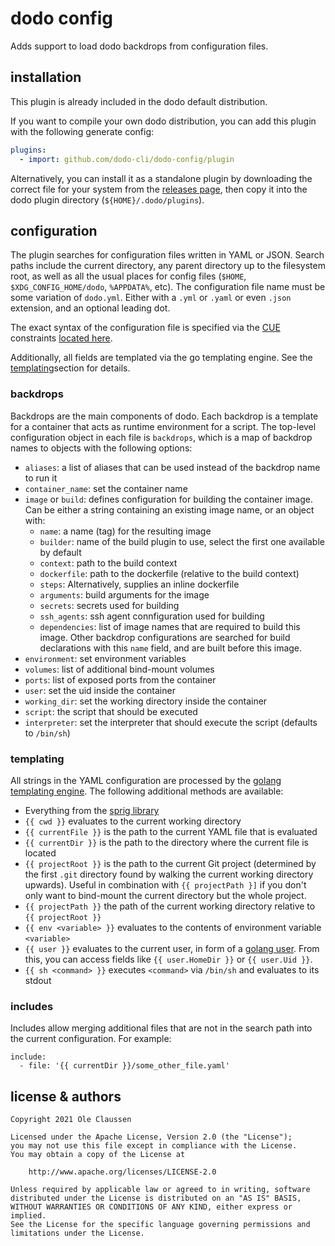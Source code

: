 # dodo config

Adds support to load dodo backdrops from configuration files.

## installation

This plugin is already included in the dodo default distribution.

If you want to compile your own dodo distribution, you can add this plugin with the
following generate config:

```yaml
plugins:
  - import: github.com/dodo-cli/dodo-config/plugin
```

Alternatively, you can install it as a standalone plugin by downloading the
correct file for your system from the [releases page](https://github.com/dodo-cli/dodo-config/releases),
then copy it into the dodo plugin directory (`${HOME}/.dodo/plugins`).

## configuration

The plugin searches for configuration files written in YAML or JSON. Search paths
include the current directory, any parent directory up to the filesystem root,
as well as all the usual places for config files (`$HOME`, `$XDG_CONFIG_HOME/dodo`,
`%APPDATA%`, etc). The configuration file name must be some variation of
`dodo.yml`. Either with a `.yml` or `.yaml` or even `.json` extension, and an
optional leading dot.

The exact syntax of the configuration file is specified via the [CUE](https://cuelang.org/)
constraints [located here](pkg/spec/config.cue).

Additionally, all fields are templated via the go templating engine.
See the [templating](#templating)section for details.

### backdrops

Backdrops are the main components of dodo. Each backdrop is a template for a
container that acts as runtime environment for a script. The top-level configuration
object in each file is `backdrops`, which is a map of backdrop names to objects
with the following options:

* `aliases`: a list of aliases that can be used instead of the backdrop name to run it
* `container_name`: set the container name
* `image` or `build`: defines configuration for building the container image. Can
  be either a string containing an existing image name, or an object with:
  * `name`: a name (tag) for the resulting image
  * `builder`: name of the build plugin to use, select the first one available by default
  * `context`: path to the build context
  * `dockerfile`: path to the dockerfile (relative to the build context)
  * `steps`: Alternatively, supplies an inline dockerfile
  * `arguments`: build arguments for the image
  * `secrets`: secrets used for building
  * `ssh_agents`: ssh agent connfiguration used for building
  * `dependencies`: list of image names that are required to build this image.
    Other backdrop configurations are searched for build declarations with this
    `name` field, and are built before this image.
* `environment`: set environment variables
* `volumes`: list of additional bind-mount volumes
* `ports`: list of exposed ports from the container
* `user`: set the uid inside the container
* `working_dir`: set the working directory inside the container
* `script`: the script that should be executed
* `interpreter`: set the interpreter that should execute the script (defaults to
  `/bin/sh`)

### templating

All strings in the YAML configuration are processed by the [golang templating
engine](https://golang.org/pkg/text/template/). The following additional methods
are available:

 * Everything from the [sprig library](http://masterminds.github.io/sprig/)
 * `{{ cwd }}` evaluates to the current working directory
 * `{{ currentFile }}` is the path to the current YAML file that is evaluated
 * `{{ currentDir }}` is the path to the directory where the current file is located
 * `{{ projectRoot }}` is the path to the current Git project (determined by the
   first `.git` directory found by walking the current working directory upwards).
   Useful in combination with `{{ projectPath }]` if you don't only want to
   bind-mount the current directory but the whole project.
 * `{{ projectPath }}` the path of the current working directory relative to `{{
   projectRoot }}`
 * `{{ env <variable> }}` evaluates to the contents of environment variable
   `<variable>`
 * `{{ user }}` evaluates to the current user, in form of a
   [golang user](https://golang.org/pkg/os/user/). From this, you can access
   fields like `{{ user.HomeDir }}` or `{{ user.Uid }}`.
 * `{{ sh <command> }}` executes `<command>` via `/bin/sh` and evaluates
   to its stdout

### includes

Includes allow merging additional files that are not in the search path into the
current configuration. For example:

```
include:
  - file: '{{ currentDir }}/some_other_file.yaml'
```


## license & authors

```text
Copyright 2021 Ole Claussen

Licensed under the Apache License, Version 2.0 (the "License");
you may not use this file except in compliance with the License.
You may obtain a copy of the License at

    http://www.apache.org/licenses/LICENSE-2.0

Unless required by applicable law or agreed to in writing, software
distributed under the License is distributed on an "AS IS" BASIS,
WITHOUT WARRANTIES OR CONDITIONS OF ANY KIND, either express or implied.
See the License for the specific language governing permissions and
limitations under the License.
```
